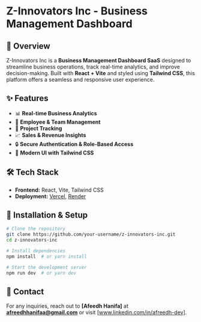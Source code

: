 # Z-Innovators Inc - Business Management Dashboard

## 🚀 Overview
Z-Innovators Inc is a **Business Management Dashboard SaaS** designed to streamline business operations, track real-time analytics, and improve decision-making. Built with **React + Vite** and styled using **Tailwind CSS**, this platform offers a seamless and responsive user experience.

## ✨ Features
- 📊 **Real-time Business Analytics**
- 👥 **Employee & Team Management**
- 📅 **Project Tracking**
- 📈 **Sales & Revenue Insights**
- 🔒 **Secure Authentication & Role-Based Access**
- 🎨 **Modern UI with Tailwind CSS**

## 🛠 Tech Stack
- **Frontend:** React, Vite, Tailwind CSS
- **Deployment:** [Vercel](https://vercel.com), [Render](https://render.com)

## 🚀 Installation & Setup
```bash
# Clone the repository
git clone https://github.com/your-username/z-innovators-inc.git
cd z-innovators-inc

# Install dependencies
npm install  # or yarn install

# Start the development server
npm run dev  # or yarn dev
```

## 📩 Contact
For any inquiries, reach out to **[Afeedh Hanifa]** at **afreedhhanifaa@gmail.com** or visit [www.linkedin.com/in/afreedh-dev].
